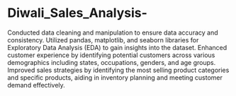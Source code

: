 # Diwali_Sales_Analysis-
Conducted data cleaning and manipulation to ensure data accuracy and consistency.
Utilized pandas, matplotlib, and seaborn libraries for Exploratory Data Analysis (EDA) to gain insights into the dataset.
Enhanced customer experience by identifying potential customers across various demographics including states, occupations, genders, and age groups.
Improved sales strategies by identifying the most selling product categories and specific products, aiding in inventory planning and meeting customer demand effectively.
